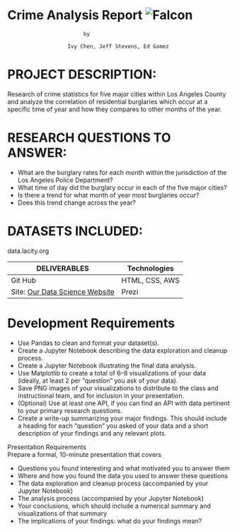 # **Crime Analysis Report** ![Falcon](https://encrypted-tbn0.gstatic.com/images?q=tbn:ANd9GcTad9yJ--6upi437hZWMVVJNUnZgBbSTXOjlAL1JeeDL8sCilNG)

							by
							
					   Ivy Chen, Jeff Stevens, Ed Gomez

# PROJECT DESCRIPTION:

Research of crime statistics for five major cities within Los Angeles County and analyze the correlation of residential burglaries which occur at a specific time of year and how they compares to other months of the year. 

# RESEARCH QUESTIONS TO ANSWER:

+	What are the burglary rates for each month within the jurisdiction of the Los Angeles Police Department?
+	What time of day did the burglary occur in each of the five major cities?
+	Is there a trend for what month of year most burglaries occur?
+	Does this trend change across the year?

# DATASETS INCLUDED:
data.lacity.org


DELIVERABLES | Technologies   
------------ | -------------  
Git Hub      | HTML, CSS, AWS 
Site: [Our Data Science Website](https://s3.us-east-2.amazonaws.com/gomez.ed.bucket.project/index.htm) | Prezi |

# Development Requirements		
		
+	Use Pandas to clean and format your dataset(s). 
+	Create a Jupyter Notebook describing the data exploration and cleanup process.
+	Create a Jupyter Notebook illustrating the final data analysis. 
+	Use Matplotlib to create a total of 6–8 visualizations of your data (ideally, at least 2 per ”question” you ask of your data). 
+	Save PNG images of your visualizations to distribute to the class and instructional team, and for inclusion in your presentation. 
+	(Optional) Use at least one API, if you can find an API with data pertinent to your primary research questions. 
+	Create a write-up summarizing your major findings. This should include a heading for each “question” you asked of your data and a short description of your findings and any relevant plots.
		
Presentation Requirements		
Prepare a formal, 10-minute presentation that covers	
		
+	Questions you found interesting and what motivated you to answer them
+	Where and how you found the data you used to answer these questions
+	The data exploration and cleanup process (accompanied by your Jupyter Notebook)
+	The analysis process (accompanied by your Jupyter Notebook)
+	Your conclusions, which should include a numerical summary and visualizations of that summary
+	The implications of your findings: what do your findings mean?



